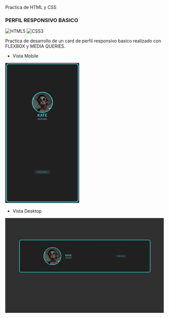 Practica de HTML y CSS
### PERFIL RESPONSIVO BASICO

![HTML5](https://img.shields.io/badge/html5-%23E34F26.svg?style=flat&logo=html5&logoColor=white) ![CSS3](https://img.shields.io/badge/css3-%231572B6.svg?style=flat&logo=css3&logoColor=white)

Practica de desarrollo de un card de perfil responsivo basico realizado con FLEXBOX y MEDIA QUERIES.

- Vista Mobile

![screenshot](https://github.com/rimardev/practica-perfil-basico/blob/main/assets/img/screenshot-mobile.jpg)

- Vista Desktop

![screenshot](https://github.com/rimardev/practica-perfil-basico/blob/main/assets/img/screenshot-desktop.jpg)
